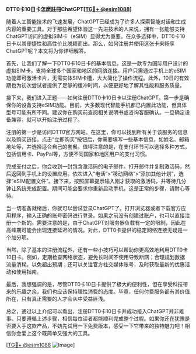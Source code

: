 **DTT0卡10日卡怎麽註冊ChatGPT[[TG💪+ @esim1088](https://t.me/s/esim1088)]**

随着人工智能技术的飞速发展，ChatGPT已经成为了许多人探索智能对话和生成内容的重要工具。对于那些希望体验这一先进技术的人来说，拥有一张能够支持ChatGPT访问的虚拟SIM卡（eSIM）显得尤为重要。在众多选择中，DTT0卡10日卡以其便捷性和高性价比脱颖而出。那么，如何注册并使用这张卡来畅享ChatGPT呢？本文将为你详细解答。

首先，让我们了解一下DTT0卡10日卡的基本信息。这是一款专为国际用户设计的虚拟SIM卡，支持全球多个国家和地区的网络连接。用户只需通过手机上的eSIM功能即可激活卡片，无需实体SIM卡槽，大大简化了操作流程。此外，10日的有效期也为初次尝试者提供了足够的缓冲时间，以便更好地了解其性能和服务质量。

接下来，我们进入正题——如何注册DTT0卡10日卡以注册ChatGPT。第一步是确保你的设备支持eSIM功能。目前，大多数现代智能手机都已内置此功能，但具体型号可能有所不同。建议你在购买前查阅相关说明书或咨询客服确认。一旦确定设备兼容，就可以开始注册过程了。

注册的第一步是访问DTT0官方网站。在这里，你可以找到所有关于该服务的信息以及购买链接。点击“立即购买”按钮后，你需要填写一些基本信息，如姓名、邮箱地址等，并选择适合自己的套餐。值得注意的是，在支付环节可以选择多种方式，包括信用卡、PayPal等，方便不同国家和地区用户的支付习惯。

完成支付之后，你会收到一封包含激活码的电子邮件。打开邮件并复制激活码，然后返回到手机上的设置应用。依次进入“电话”>“移动网络”>“添加其他计划”，选择“eSIM配置文件”。接下来，按照屏幕提示输入刚才获取的激活码，并等待几分钟让系统完成配置。期间可能会要求你重新启动手机，这是正常的步骤，请耐心等待。

当一切准备就绪后，你就可以尝试登录ChatGPT了。打开浏览器或者下载官方应用程序，输入正确的账号密码进行登录。如果之前没有创建过账户，也可以直接注册一个新的。需要注意的是，由于ChatGPT对服务器负载有一定的限制，因此在高峰期可能会出现连接延迟的情况。对此，DTT0卡提供的稳定网络连接无疑是一个加分项。

当然，除了基本的注册流程外，还有一些小技巧可以帮助你更高效地利用DTT0卡10日卡。例如，定期检查网络状态，避免长时间不使用导致断网；合理规划数据流量消耗，以免超出预期；还可以关注官方社交媒体账号，及时获取最新的优惠活动和使用指南。

最后，我想强调的是，尽管DTT0卡10日卡提供了极大的便利性，但在享受科技带来的乐趣之余，我们也应该保持理性消费的态度。毕竟，任何付费服务都有其价值所在，只有真正需要的人才会从中受益匪浅。

总之，通过以上介绍可以看出，注册DTT0卡10日卡并成功接入ChatGPT并非难事。只要遵循上述步骤，相信每位读者都能顺利完成整个过程。如果你还在犹豫是否要入手这款产品，不妨先试用一下免费版本，感受一下它带来的独特魅力吧！相信你会爱上这个既简单又强大的工具。

[[TG💪+ @esim1088](https://t.me/s/esim1088) ![Image](https://i.postimg.cc/4NQfJmqS/Snipaste-2025-05-13-00-14-12.png)]